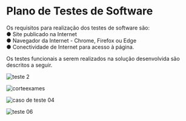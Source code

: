 # Plano de Testes de Software

Os requisitos para realização dos testes de software são:                                                                                                     
●	Site publicado na Internet                                                                                                                                   
●	Navegador da Internet - Chrome, Firefox ou Edge                                                                                                             
●	Conectividade de Internet para acesso à página.

Os testes funcionais a serem realizados na solução desenvolvida são descritos a seguir.

![teste 2](https://user-images.githubusercontent.com/106809153/203851176-21fce7f2-a102-41e6-b72c-4896ff2e8119.png)

![corteexames](https://user-images.githubusercontent.com/114194617/203625276-4446ed53-f31e-4ccd-a2f2-c70afe5b7e4c.png)


![caso de teste 04](https://user-images.githubusercontent.com/70419372/203872492-f17cfbe0-3767-4e6f-9f18-27231514a8f4.PNG)

![teste 06](https://user-images.githubusercontent.com/70419372/204100414-bac6dbfe-490d-453e-b52f-9ff942b7af45.PNG)



